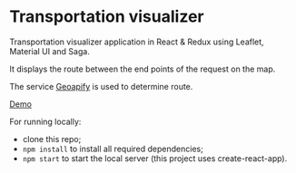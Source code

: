 # Transportation visualizer
Transportation visualizer application in React & Redux using Leaflet, Material UI and Saga.

It displays the route between the end points of the request on the map.

The service [Geoapify](https://www.geoapify.com/) is used to determine route.

[Demo](https://andreisorvanov.github.io/Transportation-visualizer/)

For running locally:

- clone this repo;
- `npm install` to install all required dependencies;
- `npm start` to start the local server (this project uses create-react-app).
